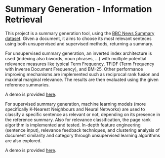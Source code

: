 # Summary Generation - Information Retrieval

This project is a summary generation tool, using the [BBC News Summary dataset](https://www.kaggle.com/c/learn-ai-bbc). Given a document, it aims to choose its most relevant senteces using both unsupervised and supervised methods, returning a summary.

For unsupervised summary generation, an inverted index architecture is used (indexing also biwords, noun phrases, ...) with multiple potential relevance measures like typical Term Frequency, TFIDF (Term Frequency with Inverse Document Frequency), and BM-25.
Other performance improving mechanisms are implemented such as reciprocal rank fusion and maximal marginal relevance.
The results are then evaluated using the given reference summaries.

A demo is provided [here](https://github.com/alvaroqsaldanha/Information-Retrieval-Summary-Generation/blob/main/Unsupervised%20Summary%20Generation/demo_notebook.ipynb).

For supervised summary generation, machine learning models (more specifically K-Nearest Neighbours and Neural Networks) are used to classify a specific sentence as relevant or not, depending on its presence in the reference summary. Also for relevance classification, the page rank algorithm is implemented and tested. In-depth feature engineering (sentence input), relevance feedback techniques, and clustering analysis of document similarity and category through unsupervised learning algorithms are also explored.

A demo is provided [here](https://github.com/alvaroqsaldanha/Information-Retrieval-Summary-Generation/blob/main/Supervised%20Summary%20Generation/demo_notebook.ipynb).
